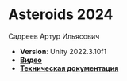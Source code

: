 # Asteroids 2024

Садреев Артур Ильясович

- **Version**: Unity 2022.3.10f1
- [**Видео**](https://youtu.be/tQ4O6-1RnSg)
- [**Техническая документация**](https://disk.yandex.ru/d/DahQDBPfxXvh5w)
